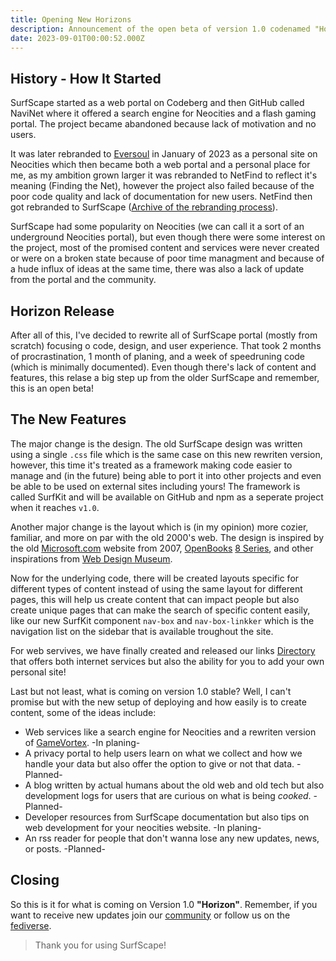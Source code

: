 ```yaml
---
title: Opening New Horizons
description: Announcement of the open beta of version 1.0 codenamed "Horizon".
date: 2023-09-01T00:00:52.000Z
---
```


## History - How It Started

SurfScape started as a web portal on Codeberg and then GitHub called NaviNet where it offered a search engine for Neocities and a flash gaming portal. The project became abandoned because lack of motivation and no users.

It was later rebranded to [Eversoul](https://web.archive.org/web/20230319223259/https://netfind.neocities.org/) in January of 2023 as a personal site on Neocities which then became both a web portal and a personal place for me, as my ambition grown larger it was rebranded to NetFind to reflect it's meaning (Finding the Net), however the project also failed because of the poor code quality and lack of documentation for new users. NetFind then got rebranded to SurfScape ([Archive of the rebranding process](https://web.archive.org/web/20230604174947/https://surfscape.neocities.org/)).

SurfScape had some popularity on Neocities (we can call it a sort of an underground Neocities portal), but even though there were some interest on the project, most of the promised content and services were never created or were on a broken state because of poor time managment and because of a hude influx of ideas at the same time, there was also a lack of update from the portal and the community.

## Horizon Release

After all of this, I've decided to rewrite all of SurfScape portal (mostly from scratch) focusing o code, design, and user experience. That took 2 months of procrastination, 1 month of planing, and a week of speedruning code (which is minimally documented). Even though there's lack of content and features, this relase a big step up from the older SurfScape and remember, this is an open beta!

## The New Features

The major change is the design. The old SurfScape design was written using a single `.css` file which is the same case on this new rewriten version, however, this time it's treated as a framework making code easier to manage and (in the future) being able to port it into other projects and even be able to be used on external sites including yours! The framework is called SurfKit and will be available on GitHub and npm as a seperate project when it reaches `v1.0`.

Another major change is the layout which is (in my opinion) more cozier, familiar, and more on par with the old 2000's web. The design is inspired by the old [Microsoft.com](https://web.archive.org/web/20070320090600/http://www.microsoft.com/) website from 2007, [OpenBooks](https://openbooks.neocities.org) [8 Series](https://openbooks.neocities.org/timewarp/8.0/), and other inspirations from [Web Design Museum](https://www.webdesignmuseum.org).

Now for the underlying code, there will be created layouts specific for different types of content instead of using the same layout for different pages, this will help us create content that can impact people but also create unique pages that can make the search of specific content easily, like our new SurfKit component `nav-box` and `nav-box-linkker` which is the navigation list on the sidebar that is available troughout the site.

For web servives, we have finally created and released our links [Directory](/directory) that offers both internet services but also the ability for you to add your own personal site!

Last but not least, what is coming on version 1.0 stable? Well, I can't promise but with the new setup of deploying and how easily is to create content, some of the ideas include:

- Web services like a search engine for Neocities and a rewriten version of [GameVortex](https://surfscape.github.io/gamevortex). -In planing-
- A privacy portal to help users learn on what we collect and how we handle your data but also offer the option to give or not that data. -Planned-
- A blog written by actual humans about the old web and old tech but also development logs for users that are curious on what is being _cooked_. -Planned-
- Developer resources from SurfScape documentation but also tips on web development for your neocities website. -In planing-
- An rss reader for people that don't wanna lose any new updates, news, or posts. -Planned-

## Closing

So this is it for what is coming on Version 1.0 **"Horizon"**. Remember, if you want to receive new updates join our [community](/community) or follow us on the [fediverse](https://fosstodon.org/@surfscape).

> Thank you for using SurfScape!
